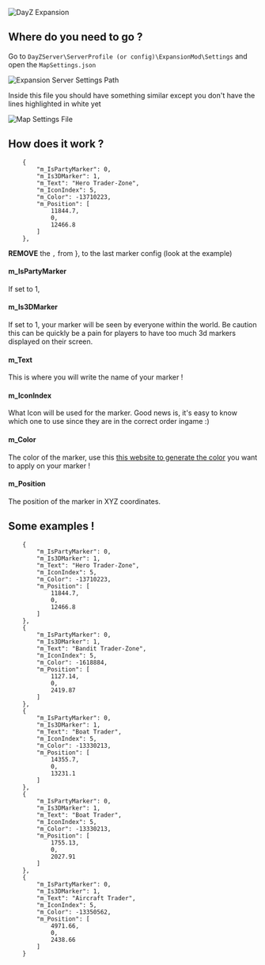 ![DayZ Expansion](https://i.imgur.com/cTbqjAr.png)

## Where do you need to go ?

Go to `DayZServer\ServerProfile (or config)\ExpansionMod\Settings` and open the `MapSettings.json`

![Expansion Server Settings Path](https://i.imgur.com/Bste9wW.png)

Inside this file you should have something similar except you don't have the lines highlighted in white yet

![Map Settings File](https://i.imgur.com/3IPs6GC.png)

## How does it work ?

        {
            "m_IsPartyMarker": 0,
            "m_Is3DMarker": 1,
            "m_Text": "Hero Trader-Zone",
            "m_IconIndex": 5,
            "m_Color": -13710223,
            "m_Position": [
                11844.7,
                0,
                12466.8
            ]
        },

**REMOVE** the `,` from }, to the last marker config (look at the example)

#### m_IsPartyMarker

If set to 1,

#### m_Is3DMarker

If set to 1, your marker will be seen by everyone within the world. Be caution this can be quickly be a pain for players to have too much 3d markers displayed on their screen.

#### m_Text

This is where you will write the name of your marker !

#### m_IconIndex

What Icon will be used for the marker. Good news is, it's easy to know which one to use since they are in the correct order ingame :)

#### m_Color

The color of the marker, use this [this website to generate the color](https://thurston.pw/public/color.php) you want to apply on your marker !

#### m_Position

The position of the marker in XYZ coordinates.

## Some examples !

        {
            "m_IsPartyMarker": 0,
            "m_Is3DMarker": 1,
            "m_Text": "Hero Trader-Zone",
            "m_IconIndex": 5,
            "m_Color": -13710223,
            "m_Position": [
                11844.7,
                0,
                12466.8
            ]
        },
        {
            "m_IsPartyMarker": 0,
            "m_Is3DMarker": 1,
            "m_Text": "Bandit Trader-Zone",
            "m_IconIndex": 5,
            "m_Color": -1618884,
            "m_Position": [
                1127.14,
                0,
                2419.87
            ]
        },
        {
            "m_IsPartyMarker": 0,
            "m_Is3DMarker": 1,
            "m_Text": "Boat Trader",
            "m_IconIndex": 5,
            "m_Color": -13330213,
            "m_Position": [
                14355.7,
                0,
                13231.1
            ]
        },
        {
            "m_IsPartyMarker": 0,
            "m_Is3DMarker": 1,
            "m_Text": "Boat Trader",
            "m_IconIndex": 5,
            "m_Color": -13330213,
            "m_Position": [
                1755.13,
                0,
                2027.91
            ]
        },
        {
            "m_IsPartyMarker": 0,
            "m_Is3DMarker": 1,
            "m_Text": "Aircraft Trader",
            "m_IconIndex": 5,
            "m_Color": -13350562,
            "m_Position": [
                4971.66,
                0,
                2438.66
            ]
        }